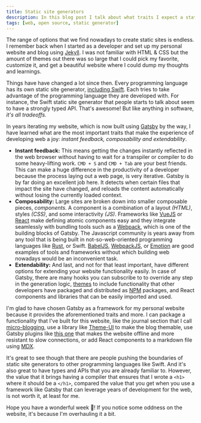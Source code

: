```yaml
---
title: Static site generators
description: In this blog post I talk about what traits I expect a static site generator to have, and why I believe Gatsby is a more suitable option than other alternatives in the industry.
tags: [web, open source, static generator]
---
```


The range of options that we find nowadays to create static sites is endless. I remember back when I started as a developer and set up my personal website and blog using [Jekyll](https://jekyllrb.com/). I was not familiar with HTML & CSS but the amount of themes out there was so large that I could pick my favorite, customize it, and get a beautiful website where I could dump my thoughts and learnings.

Things have have changed a lot since then. Every programming language has its own static site generator, [including Swift](https://twitter.com/johnsundell/status/1190007933712633856). Each tries to take advantage of the programming language they are developed with. For instance, the Swift static site generator that people starts to talk about seem to have a strongly typed API. That's awesome! But like anything in software, _it's all tradeoffs._

In years iterating my website, which is now built using [Gatsby](https://www.gatsbyjs.org/) by the way, I have learned what are the most important traits that make the experience of developing web a joy: _instant feedback, composability and extendability_.

- **Instant feedback:** This means getting the changes instantly reflected in the web browser without having to wait for a transpiler or compiler to do some heavy-lifting work. `CMD + S` and `CMD + Tab` are your best friends. This can make a huge difference in the productivity of a developer because the process laying out a web page, is very iterative. Gatsby is by far doing an excellent job here. It detects when certain files that impact the site have changed, and reloads the content automatically without losing the currently loaded context.
- **Composability:** Large sites are broken down into smaller composable pieces, _components_. A component is a combination of a layout _(HTML)_, styles _(CSS)_, and some interactivity _(JS)_. Frameworks like [VueJS](https://vuejs.org/) or [React](https://reactjs.org/) make defining atomic components easy and they integrate seamlessly with bundling tools such as a [Webpack](https://webpack.js.org/), which is one of the building blocks of Gatsby. The Javascript community is years away from any tool that is being built in not-so-web-oriented programming languages like [Rust](https://www.rust-lang.org/), or Swift. [BabelJS](https://babeljs.io/), [WebpackJS](https://webpack.js.org/), or [Emotion](https://github.com/emotion-js/emotion) are good examples of tools and frameworks without which building web nowadays would be an inconvenient task.
- **Extendability:** And last, and not for that least important, have different options for extending your website functionality easily. In case of Gatsby, there are many hooks you can subscribe to to override any step in the generation logic, [themes](https://www.gatsbyjs.org/docs/themes/what-are-gatsby-themes/) to include functionality that other developers have packaged and distributed as [NPM](https://www.npmjs.com/) packages, and React components and libraries that can be easily imported and used.

I'm glad to have chosen Gatsby as a framework for my personal website because it provides the aforementioned traits and more. I can package a functionality that I've built for this website, like the journal section that I call [micro-blogging](https://github.com/tuist/gatsby-theme-micro-blog), use a library like [Theme-UI](https://theme-ui.com/getting-started) to make the blog themable, use Gatsby plugins like [this one](https://www.gatsbyjs.org/packages/gatsby-plugin-offline/) that makes the website offline and more resistant to slow connections, or add React components to a markdown file using [MDX](https://mdxjs.com/getting-started/gatsby).

It's great to see though that there are people pushing the boundaries of static site generators to other programming languages like Swift. And it's also great to have types and APIs that you are already familiar to. However, the value that it brings having a compiler that ensures that I wrote a `<h1>` where it should be a `</h1>`, compared the value that you get when you use a framework like Gatsby that can leverage years of development for the web, is not worth it, at least for me.

Hope you have a wonderful week 👋! If you notice some oddness on the website, it's because I'm overhauling it a bit.
